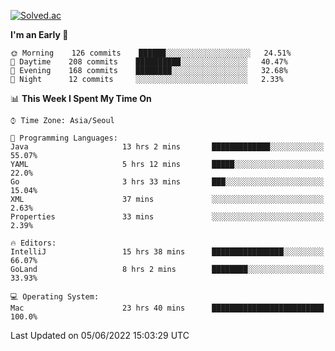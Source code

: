 [![Solved.ac](http://mazassumnida.wtf/api/v2/generate_badge?boj=kuckjwi)](https://solved.ac/kuckjwi)
<!--START_SECTION:waka-->
**I'm an Early 🐤** 

```text
🌞 Morning    126 commits    ██████░░░░░░░░░░░░░░░░░░░   24.51% 
🌆 Daytime    208 commits    ██████████░░░░░░░░░░░░░░░   40.47% 
🌃 Evening    168 commits    ████████░░░░░░░░░░░░░░░░░   32.68% 
🌙 Night      12 commits     ░░░░░░░░░░░░░░░░░░░░░░░░░   2.33%

```


📊 **This Week I Spent My Time On** 

```text
⌚︎ Time Zone: Asia/Seoul

💬 Programming Languages: 
Java                     13 hrs 2 mins       █████████████░░░░░░░░░░░░   55.07% 
YAML                     5 hrs 12 mins       █████░░░░░░░░░░░░░░░░░░░░   22.0% 
Go                       3 hrs 33 mins       ███░░░░░░░░░░░░░░░░░░░░░░   15.04% 
XML                      37 mins             ░░░░░░░░░░░░░░░░░░░░░░░░░   2.63% 
Properties               33 mins             ░░░░░░░░░░░░░░░░░░░░░░░░░   2.39%

🔥 Editors: 
IntelliJ                 15 hrs 38 mins      ████████████████░░░░░░░░░   66.07% 
GoLand                   8 hrs 2 mins        ████████░░░░░░░░░░░░░░░░░   33.93%

💻 Operating System: 
Mac                      23 hrs 40 mins      █████████████████████████   100.0%

```


 Last Updated on 05/06/2022 15:03:29 UTC
<!--END_SECTION:waka-->
